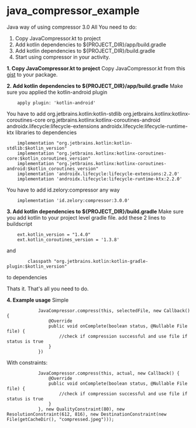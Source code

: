 # java_compressor_example
Java way of using compressor 3.0
All You need to do:
1. Copy JavaCompressor.kt to project
2. Add kotlin dependencies to ${PROJECT_DIR}/app/build.gradle
3. Add kotlin dependencies to ${PROJECT_DIR}/build.gradle
4. Start using compressor in your activity.

**1. Copy JavaCompressor.kt to project**
Copy JavaCompressor.kt from this [gist](https://gist.github.com/nareshkatta99/5fbe8a37799d5a48ea9de32af4a69ea9)
 to your package.

**2. Add kotlin dependencies to ${PROJECT_DIR}/app/build.gradle**
Make sure you applied the kotlin-android plugin
```
    apply plugin: 'kotlin-android'
```

You have to add 
    org.jetbrains.kotlin:kotlin-stdlib
    org.jetbrains.kotlinx:kotlinx-coroutines-core
    org.jetbrains.kotlinx:kotlinx-coroutines-android
    androidx.lifecycle:lifecycle-extensions
    androidx.lifecycle:lifecycle-runtime-ktx
libraries to dependencies

```
    implementation "org.jetbrains.kotlin:kotlin-stdlib:$kotlin_version"
    implementation "org.jetbrains.kotlinx:kotlinx-coroutines-core:$kotlin_coroutines_version"
    implementation "org.jetbrains.kotlinx:kotlinx-coroutines-android:$kotlin_coroutines_version"
    implementation 'androidx.lifecycle:lifecycle-extensions:2.2.0'
    implementation 'androidx.lifecycle:lifecycle-runtime-ktx:2.2.0'
```
You have to add id.zelory:compressor any way
```
    implementation 'id.zelory:compressor:3.0.0'
```
**3. Add kotlin dependencies to ${PROJECT_DIR}/build.gradle**
Make sure you add kotlin to your project level gradle file.
add these 2 lines to buildscript
```
    ext.kotlin_version = "1.4.0"
    ext.kotlin_coroutines_version = '1.3.8'
```
and 

```
        classpath "org.jetbrains.kotlin:kotlin-gradle-plugin:$kotlin_version"
```
to dependencies 

Thats it. That's all you need to do.

**4. Example usage**
Simple
```
            JavaCompressor.compress(this, selectedFile, new Callback(){
                @Override
                public void onComplete(boolean status, @Nullable File file) {
                    //check if compression successful and use file if status is true
                }
            })
```
With constraints:
```
            JavaCompressor.compress(this, actual, new Callback() {
                @Override
                public void onComplete(boolean status, @Nullable File file) {
                    //check if compression successful and use file if status is true
                }
            }, new QualityConstraint(80), new ResolutionConstraint(612, 816), new DestinationConstraint(new File(getCacheDir(), "compressed.jpeg")));
```